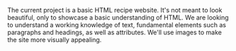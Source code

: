 The current project is a basic HTML recipe website. It's not meant to look beautiful,
only to showcase a basic understanding of HTML. We are looking to understand a working knowledge of text, fundamental elements such as paragraphs and headings, as well as attributes. We'll use images to make the site more visually appealing.
